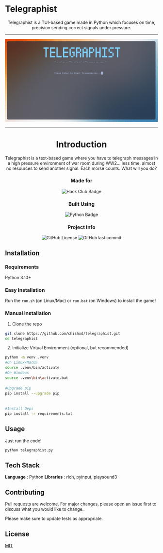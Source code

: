 # Telegraphist
<div align="center">
Telegraphist is a TUI-based game made in Python which focuses on time, precision sending correct signals under pressure.

---

![game screeshot](image.png)

---

# Introduction
Telegraphist is a text-based game where you have to telegraph messages in a high pressure environment of war room during WW2... less time, almost no resources to send another signal. Each morse counts. What will you do?



### Made for <br> 
![Hack Club Badge](https://img.shields.io/badge/Hack%20Club-EC3750?logo=hackclub&logoColor=fff&style=for-the-badge)

### Built Using
![Python Badge](https://img.shields.io/badge/Python-3776AB?logo=python&logoColor=fff&style=for-the-badge)

### Project Info
![GitHub License](https://img.shields.io/github/license/chishxd/telegraphist)
![GitHub last commit](https://img.shields.io/github/last-commit/chishxd/telegraphist)


</div>

## Installation

### Requirements

Python 3.10+

### Easy Installation
Run the `run.sh` (on Linux/Mac) or `run.bat` (on Windows) to install the game!

### Manual installation

1. Clone the repo
```bash
git clone https://github.com/chishxd/telegraphist.git
cd telegraphist
```

2. Initialize Virtual Environment (optional, but recommended)
```bash
python -m venv .venv
#On Linux/MacOS
source .venv/bin/activate
#On Windows
source .venv\bin\activate.bat

#Upgrade pip
pip install --upgrade pip


#Install Deps
pip install -r requirements.txt
```

## Usage

Just run the code!
```bash
python telegraphist.py
```

## Tech Stack

**Language** : Python
**Libraries** : rich, pyinput, playsound3


## Contributing

Pull requests are welcome. For major changes, please open an issue first
to discuss what you would like to change.

Please make sure to update tests as appropriate.

## License

[MIT](https://choosealicense.com/licenses/mit/)